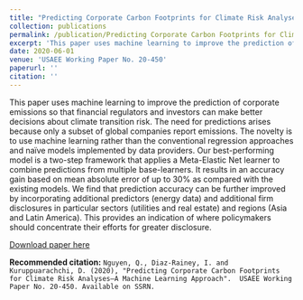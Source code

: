 ```yaml
---
title: "Predicting Corporate Carbon Footprints for Climate Risk Analyses–A Machine Learning Approach"
collection: publications
permalink: /publication/Predicting Corporate Carbon Footprints for Climate Risk Analyses–A Machine Learning Approach
excerpt: 'This paper uses machine learning to improve the prediction of corporate emissions so that financial regulators and investors can make better decisions about climate transition risk.'
date: 2020-06-01
venue: 'USAEE Working Paper No. 20-450'
paperurl: ''
citation: ''
---
```

This paper uses machine learning to improve the prediction of corporate emissions so that financial regulators and investors can make better decisions about climate transition risk. The need for predictions arises because only a subset of global companies report emissions. The novelty is to use machine learning rather than the conventional regression approaches and naïve models implemented by data providers. Our best-performing model is a two-step framework that applies a Meta-Elastic Net learner to combine predictions from multiple base-learners. It results in an accuracy gain based on mean absolute error of up to 30% as compared with the existing models. We find that prediction accuracy can be further improved by incorporating additional predictors (energy data) and additional firm disclosures in particular sectors (utilities and real estate) and regions (Asia and Latin America). This provides an indication of where policymakers should concentrate their efforts for greater disclosure.

[Download paper here](https://papers.ssrn.com/sol3/papers.cfm?abstract_id=3617175)

**Recommended citation:** `Nguyen, Q., Diaz-Rainey, I. and Kuruppuarachchi, D. (2020), "Predicting Corporate Carbon Footprints for Climate Risk Analyses–A Machine Learning Approach".  USAEE Working Paper No. 20-450. Available on SSRN.`

